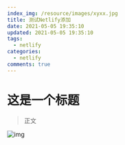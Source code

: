 ```yaml
---
index_img: /resource/images/xyxx.jpg
title: 测试Netlify添加
date: 2021-05-05 19:35:10
updated: 2021-05-05 19:35:10
tags:
  - netlify
categories:
  - netlify
comments: true
---
```

# 这是一个标题

>正文

![img](https://pics4.baidu.com/feed/29381f30e924b8994e31165006e66e9d0b7bf6b6.png?token=2c0d4c73349fdf041ef87a0b120e835e)